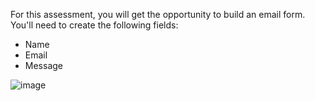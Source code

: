 For this assessment, you will get the opportunity to build an email form. You'll need to create the following fields:

* Name
* Email
* Message

![image](https://assets.learnosity.com/organisations/638/0278ec8e-8079-4e15-89ec-c6f5b7438876.png
)
